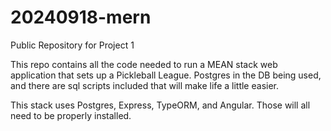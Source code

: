 # 20240918-mern
Public Repository for Project 1

This repo contains all the code needed to run a MEAN stack web application that sets up a Pickleball League. Postgres in the DB being used, and there are sql scripts included that will make life a little easier.

This stack uses Postgres, Express, TypeORM, and Angular. Those will all need to be properly installed.

